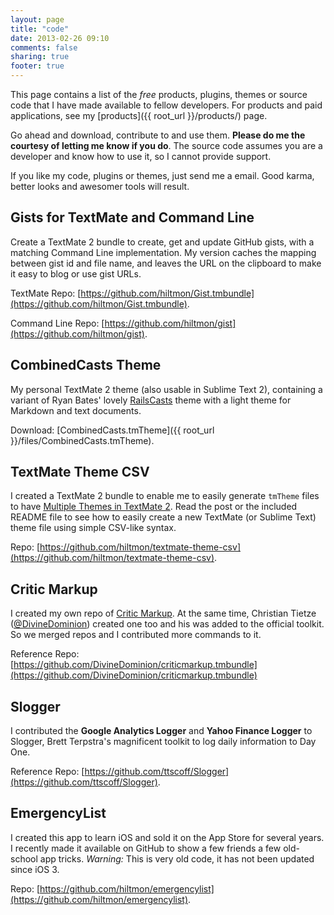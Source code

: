 ```yaml
---
layout: page
title: "code"
date: 2013-02-26 09:10
comments: false
sharing: true
footer: true
---
```


This page contains a list of the *free* products, plugins, themes or source code that I have made available to fellow developers. For products and paid applications, see my [products]({{ root_url }}/products/) page.

Go ahead and download, contribute to and use them. **Please do me the courtesy  of letting me know if you do**. The source code assumes you are a developer and know how to use it, so I cannot provide support.

If you like my code, plugins or themes, just send me a email. Good karma, better looks and awesomer tools  will result.

<!-- If you want to hire me for your own development projects, Hedge Fund, web, Macintosh or iOS, check out my business, [Noverse LLC](http://www.noverse.com). -->

## Gists for TextMate and Command Line

Create a TextMate 2 bundle to create, get and update GitHub gists, with a matching Command Line implementation. My version caches the mapping between gist id and file name, and leaves the URL on the clipboard to make it easy to blog or use gist URLs.

TextMate Repo: [https://github.com/hiltmon/Gist.tmbundle](https://github.com/hiltmon/Gist.tmbundle).

Command Line Repo: [https://github.com/hiltmon/gist](https://github.com/hiltmon/gist).

## CombinedCasts Theme

My personal TextMate 2 theme (also usable in Sublime Text 2), containing a variant of Ryan Bates' lovely [RailsCasts](http://railscasts.com/about) theme with a light theme for Markdown and text documents.

Download: [CombinedCasts.tmTheme]({{ root_url }}/files/CombinedCasts.tmTheme).

## TextMate Theme CSV

I created a TextMate 2 bundle to enable me to easily generate `tmTheme` files to have [Multiple Themes in TextMate 2](https://hiltmon.com/blog/2013/02/22/multiple-themes-in-textmate-2/). Read the post or the included README file to see how to easily create a new TextMate (or Sublime Text) theme file using simple CSV-like syntax.

Repo: [https://github.com/hiltmon/textmate-theme-csv](https://github.com/hiltmon/textmate-theme-csv).

## Critic Markup

I created my own repo of [Critic Markup](http://criticmarkup.com). At the same time, Christian Tietze ([@DivineDominion](http://twitter.com/DivineDominion)) created one too and his was added to the official toolkit. So we merged repos and I contributed more commands to it.

Reference Repo: [https://github.com/DivineDominion/criticmarkup.tmbundle](https://github.com/DivineDominion/criticmarkup.tmbundle)

## Slogger

I contributed the **Google Analytics Logger** and **Yahoo Finance Logger** to Slogger, Brett Terpstra's magnificent toolkit to log daily information to Day One.

Reference Repo: [https://github.com/ttscoff/Slogger](https://github.com/ttscoff/Slogger).

## EmergencyList

I created this app to learn iOS and sold it on the App Store for several years. I recently made it available on GitHub to show a few friends a few old-school app tricks. *Warning:* This is very old code, it has not been updated since iOS 3.

Repo: [https://github.com/hiltmon/emergencylist](https://github.com/hiltmon/emergencylist).

